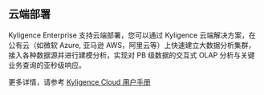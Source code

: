 ## 云端部署

Kyligence Enterprise 支持云端部署，您可以通过 Kyligence 云端解决方案，在公有云（如微软 Azure, 亚马逊 AWS，阿里云等）上快速建立大数据分析集群，接入各种数据源并进行建模分析，实现对 PB 级数据的交互式 OLAP 分析与关键业务查询的亚秒级响应。

更多详情，请参考 [Kyligence Cloud 用户手册](http://docs.kyligence.io/books/cloud/zh-cn/index.html)

